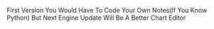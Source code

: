 First Version You Would Have To Code Your Own Notes(If You Know Python) But Next Engine Update Will Be A Better Chart Editor
